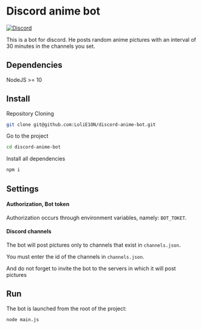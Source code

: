 # Discord anime bot

[![Discord](https://discordapp.com/api/guilds/509065700401348630/widget.png)](http://discord.gg/fTHssTP)

This is a bot for discord.
He posts random anime pictures with an interval of 30 minutes in the channels you set.

## Dependencies
NodeJS >= 10

## Install

Repository Cloning

```bash
git clone git@github.com:LoliE1ON/discord-anime-bot.git
```

Go to the project

```bash
cd discord-anime-bot
```

Install all dependencies

```bash
npm i
```

## Settings

#### Authorization, Bot token

Authorization occurs through environment variables, namely: `BOT_TOKET`.

#### Discord channels

The bot will post pictures only to channels that exist in `channels.json`.

You must enter the id of the channels in `channels.json`.

And do not forget to invite the bot to the servers in which it will post pictures


## Run
The bot is launched from the root of the project:
```bash
node main.js
```

